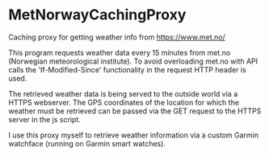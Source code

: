 # MetNorwayCachingProxy
Caching proxy for getting weather info from https://www.met.no/ 

This program requests weather data every 15 minutes from met.no (Norwegian meteorological institute). To avoid overloading met.no with API calls the 'If-Modified-Since' functionality in the request HTTP header is used.

The retrieved weather data is being served to the outside world via a HTTPS webserver. 
The GPS coordinates of the location for which the weather must be retrieved can be passed via the GET request to the HTTPS server in the js script.

I use this proxy myself to retrieve weather information via a custom Garmin watchface (running on Garmin smart watches).

 
